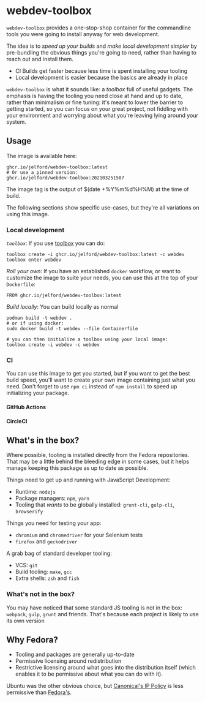 # webdev-toolbox

`webdev-toolbox` provides a one-stop-shop container for the commandline tools
you were going to install anyway for web development.

The idea is to _speed up your builds_ and _make local development simpler_ by
pre-bundling the obvious things you're going to need, rather than having to
reach out and install them.

- CI Builds get faster because less time is spent installing your tooling
- Local development is easier because the basics are already in place

`webdev-toolbox` is what it sounds like: a _toolbox_ full of useful gadgets.
The emphasis is having the tooling you need close at hand and up to date, 
rather than minimalism or fine tuning: it's meant to lower the barrier to
getting started, so you can focus on your great project, not fiddling with
your environment and worrying about what you're leaving lying around your
system.

## Usage

The image is available here:
```
ghcr.io/jelford/webdev-toolbox:latest
# Or use a pinned version:
ghcr.io/jelford/webdev-toolbox:202103251507
```
The image tag is the output of $(date +%Y%m%d%H%M) at the time of build.

The following sections show specific use-cases, but they're all variations
on using this image.

### Local development

*`toolbox`*: If you use [toolbox](https://github.com/containers/toolbox) you can do:
```
toolbox create -i ghcr.io/jelford/webdev-toolbox:latest -c webdev
toolbox enter webdev
```

*Roll your own*: If you have an established `docker` workflow, or want to customize
the image to suite your needs, you can use this at the top of your `Dockerfile`:

```
FROM ghcr.io/jelford/webdev-toolbox:latest
```

*Build locally*: You can build locally as normal

```
podman build -t webdev .
# or if using docker:
sudo docker build -t webdev --file Containerfile 

# you can then initialize a toolbox using your local image:
toolbox create -i webdev -c webdev
```


### CI

You can use this image to get you started, but if you want to get the best
build speed, you'll want to create your own image containing just what you need.
Don't forget to use `npm ci` instead of `npm install` to speed up initializing
your package.

#### GitHub Actions

#### CircleCI

## What's in the box?

Where possible, tooling is installed directly from the Fedora repositories. That
may be a little behind the bleeding edge in some cases, but it helps manage
keeping this package as up to date as possible.

Things need to get up and running with JavaScript Development:
- Runtime: `nodejs`
- Package managers: `npm`, `yarn`
- Tooling that _wants_ to be globally installed: `grunt-cli`, `gulp-cli`,
  `browserify`

Things you need for testing your app:
- `chromium` and `chromedriver` for your Selenium tests
- `firefox` and `geckodriver`

A grab bag of standard developer tooling:
- VCS: `git`
- Build tooling: `make`, `gcc`
- Extra shells: `zsh` and `fish`

### What's not in the box?

You may have noticed that some standard JS tooling is not in the box:
`webpack`, `gulp`, `grunt` and friends. That's because
each project is likely to use its own version

## Why Fedora?

- Tooling and packages are generally up-to-date
- Permissive licensing around redistribution
- Restrictive licensing around what goes into the distribution itself (which
  enables it to be permissive about what you can do with it).

Ubuntu was the other obvious choice, but [Canonical's IP Policy](https://ubuntu.com/legal/intellectual-property-policy)
is less permissive than [Fedora's](https://fedoraproject.org/wiki/Distribution#Distribution).

